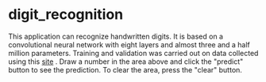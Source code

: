 # digit_recognition

This application can recognize handwritten digits. It is based on a convolutional neural network with eight layers and almost three and a half million parameters. Training and validation was carried out on data collected using this [site](https://draw-digits.herokuapp.com/) .
Draw a number in the area above and click the "predict" button to see the prediction. To clear the area, press the "clear" button.
